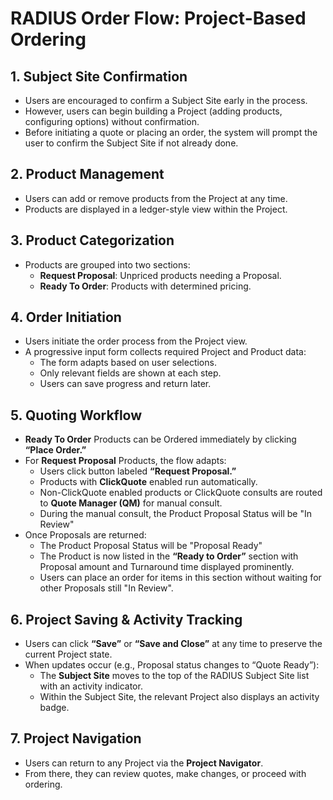 # RADIUS Order Flow: Project-Based Ordering

## 1. Subject Site Confirmation
- Users are encouraged to confirm a Subject Site early in the process.
- However, users can begin building a Project (adding products, configuring options) without confirmation.
- Before initiating a quote or placing an order, the system will prompt the user to confirm the Subject Site if not already done.

## 2. Product Management
- Users can add or remove products from the Project at any time.
- Products are displayed in a ledger-style view within the Project.

## 3. Product Categorization
- Products are grouped into two sections:
  - **Request Proposal**: Unpriced products needing a Proposal.
  - **Ready To Order**: Products with determined pricing.

## 4. Order Initiation
- Users initiate the order process from the Project view.
- A progressive input form collects required Project and Product data:
  - The form adapts based on user selections.
  - Only relevant fields are shown at each step.
  - Users can save progress and return later.

## 5. Quoting Workflow
- **Ready To Order** Products can be Ordered immediately by clicking **“Place Order.”**
- For **Request Proposal** Products, the flow adapts:
  - Users click button labeled **“Request Proposal.”**
  - Products with **ClickQuote** enabled run automatically.
  - Non-ClickQuote enabled products or ClickQuote consults are routed to **Quote Manager (QM)** for manual consult.
  - During the manual consult, the Product Proposal Status will be "In Review"
- Once Proposals are returned:
  - The Product Proposal Status will be "Proposal Ready" 
  - The Product is now listed in the **“Ready to Order”** section with Proposal amount and Turnaround time displayed prominently.
  - Users can place an order for items in this section without waiting for other Proposals still "In Review".

## 6. Project Saving & Activity Tracking
- Users can click **“Save”** or **“Save and Close”** at any time to preserve the current Project state.
- When updates occur (e.g., Proposal status changes to “Quote Ready”):
  - The **Subject Site** moves to the top of the RADIUS Subject Site list with an activity indicator.
  - Within the Subject Site, the relevant Project also displays an activity badge.

## 7. Project Navigation
- Users can return to any Project via the **Project Navigator**.
- From there, they can review quotes, make changes, or proceed with ordering.

